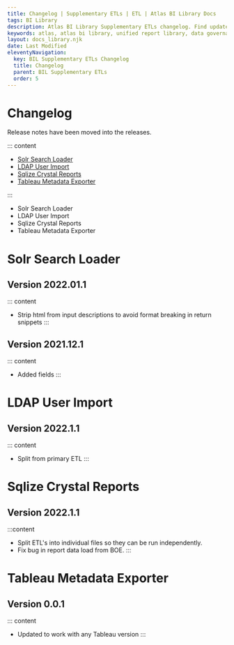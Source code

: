 ```yaml
---
title: Changelog | Supplementary ETLs | ETL | Atlas BI Library Docs
tags: BI Library
description: Atlas BI Library Supplementary ETLs changelog. Find updates from recent releases and what feature you can expect on your next upgrade.
keywords: atlas, atlas bi library, unified report library, data governance, database, etl, changelog
layout: docs_library.njk
date: Last Modified
eleventyNavigation:
  key: BIL Supplementary ETLs Changelog
  title: Changelog
  parent: BIL Supplementary ETLs
  order: 5
---
```


# Changelog

Release notes have been moved into the releases.

::: content

- [Solr Search Loader](https://github.com/atlas-bi/Solr-Search-ETL/releases)
- [LDAP User Import](https://github.com/atlas-bi/atlas-bi-library/releases)
- [Sqlize Crystal Reports](https://github.com/atlas-bi/Sqlize-Crystal-Reports/releases)
- [Tableau Metadata Exporter](https://github.com/atlas-bi/Tableau-Metadata-Exporter/releases)

:::

<div class="tabs">
   <ul>
    <li class="is-active"><a tab="solr">Solr Search Loader</a></li>
    <li><a tab="ldap">LDAP User Import</a></li>
    <li><a tab="crystal">Sqlize Crystal Reports</a></li>
    <li><a tab="tableau">Tableau Metadata Exporter</a></li>
  </ul>
</div>
<div class="tab-container">
   <div class="tab is-active"id="solr">

# Solr Search Loader

## Version 2022.01.1

::: content

- Strip html from input descriptions to avoid format breaking in return snippets
  :::

## Version 2021.12.1

::: content

- Added fields
:::
   </div>
   <div class="tab"id="ldap">

# LDAP User Import

## Version 2022.1.1

::: content

- Split from primary ETL
:::
</div>
   <div class="tab"id="crystal">

# Sqlize Crystal Reports

## Version 2022.1.1

:::content

- Split ETL's into individual files so they can be run independently.
- Fix bug in report data load from BOE.
:::
   </div>
   <div class="tab"id="tableau">

# Tableau Metadata Exporter

## Version 0.0.1

::: content

- Updated to work with any Tableau version
:::
</div>
</div>
